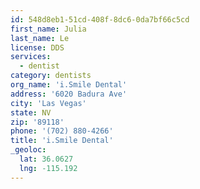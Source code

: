 ```yaml
---
id: 548d8eb1-51cd-408f-8dc6-0da7bf66c5cd
first_name: Julia
last_name: Le
license: DDS
services:
  - dentist
category: dentists
org_name: 'i.Smile Dental'
address: '6020 Badura Ave'
city: 'Las Vegas'
state: NV
zip: '89118'
phone: '(702) 880-4266'
title: 'i.Smile Dental'
_geoloc:
  lat: 36.0627
  lng: -115.192
---
```

